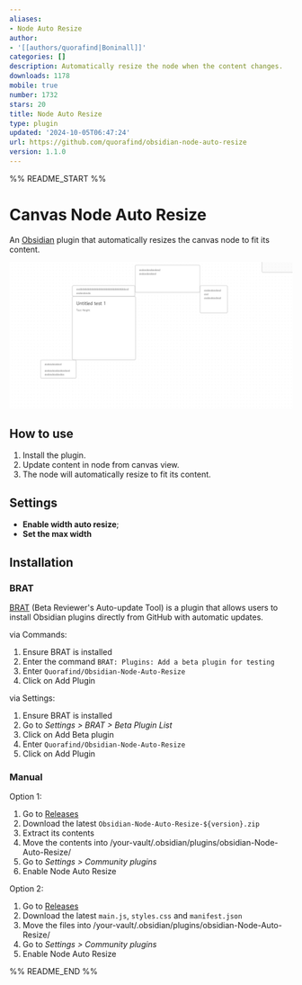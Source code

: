 ```yaml
---
aliases:
- Node Auto Resize
author:
- '[[authors/quorafind|Boninall]]'
categories: []
description: Automatically resize the node when the content changes.
downloads: 1178
mobile: true
number: 1732
stars: 20
title: Node Auto Resize
type: plugin
updated: '2024-10-05T06:47:24'
url: https://github.com/quorafind/obsidian-node-auto-resize
version: 1.1.0
---
```


%% README_START %%

# Canvas Node Auto Resize

An [Obsidian](https://obsidian.md/) plugin that automatically resizes the canvas node to fit its content.

![img](https://raw.githubusercontent.com/quorafind/obsidian-node-auto-resize/HEAD/media/node-auto-resize.gif)

## How to use

1. Install the plugin.
2. Update content in node from canvas view.
3. The node will automatically resize to fit its content.

## Settings

- **Enable width auto resize**;
- **Set the max width**

## Installation

### BRAT

[BRAT](https://github.com/TfTHacker/obsidian42-brat) (Beta Reviewer's Auto-update Tool) is a plugin that allows users to
install Obsidian plugins directly from GitHub with automatic updates.

via Commands:

1. Ensure BRAT is installed
2. Enter the command `BRAT: Plugins: Add a beta plugin for testing`
3. Enter `Quorafind/Obsidian-Node-Auto-Resize`
4. Click on Add Plugin

via Settings:

1. Ensure BRAT is installed
2. Go to *Settings > BRAT > Beta Plugin List*
3. Click on Add Beta plugin
4. Enter `Quorafind/Obsidian-Node-Auto-Resize`
5. Click on Add Plugin

### Manual

Option 1:

1. Go to [Releases](https://github.com/Quorafind/Obsidian-Node-Auto-Resize/releases)
2. Download the latest `Obsidian-Node-Auto-Resize-${version}.zip`
3. Extract its contents
4. Move the contents into /your-vault/.obsidian/plugins/obsidian-Node-Auto-Resize/
5. Go to *Settings > Community plugins*
6. Enable Node Auto Resize

Option 2:

1. Go to [Releases](https://github.com/Quorafind/Obsidian-Node-Auto-Resize/releases)
2. Download the latest `main.js`, `styles.css` and `manifest.json`
3. Move the files into /your-vault/.obsidian/plugins/obsidian-Node-Auto-Resize/
5. Go to *Settings > Community plugins*
6. Enable Node Auto Resize



%% README_END %%